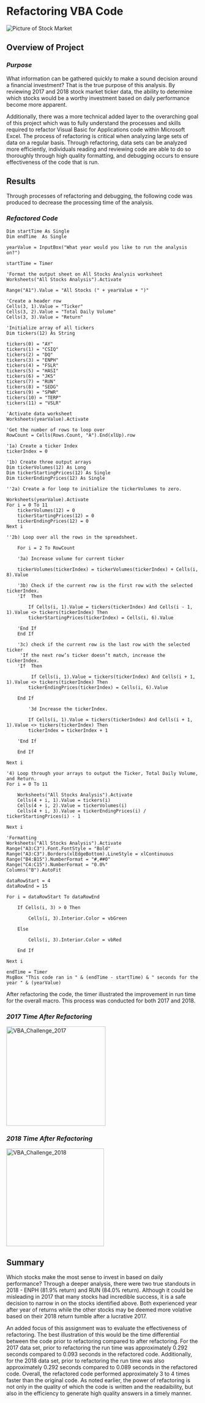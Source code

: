# Refactoring VBA Code

![Picture of Stock Market](https://mediacloud.kiplinger.com/image/private/s--x2_BoIgn--/v1604352227/Investing/stock-market-today-110220.jpg)

## **Overview of Project**

###  *Purpose* 

What information can be gathered quickly to make a sound decision around a financial investment? That is the true purpose of this analysis. By reviewing 2017 and 2018 stock market ticker data, the ability to determine which stocks would be a worthy investment based on daily performance become more apparent.

Additionally, there was a more technical added layer to the overarching goal of this project which was to fully understand the processes and skills required to refactor Visual Basic for Applications code within Microsoft Excel. The process of refactoring is critical when analyzing large sets of data on a regular basis. Through refactoring, data sets can be analyzed more efficiently, individuals reading and reviewing code are able to do so thoroughly through high quality formatting, and debugging occurs to ensure effectiveness of the code that is run.

## **Results**

Through processes of refactoring and debugging, the following code was produced to decrease the processing time of the analysis. 

### *Refactored Code* ###

    Dim startTime As Single
    Dim endTime  As Single

    yearValue = InputBox("What year would you like to run the analysis on?")

    startTime = Timer
    
    'Format the output sheet on All Stocks Analysis worksheet
    Worksheets("All Stocks Analysis").Activate
    
    Range("A1").Value = "All Stocks (" + yearValue + ")"
    
    'Create a header row
    Cells(3, 1).Value = "Ticker"
    Cells(3, 2).Value = "Total Daily Volume"
    Cells(3, 3).Value = "Return"

    'Initialize array of all tickers
    Dim tickers(12) As String
    
    tickers(0) = "AY"
    tickers(1) = "CSIQ"
    tickers(2) = "DQ"
    tickers(3) = "ENPH"
    tickers(4) = "FSLR"
    tickers(5) = "HASI"
    tickers(6) = "JKS"
    tickers(7) = "RUN"
    tickers(8) = "SEDG"
    tickers(9) = "SPWR"
    tickers(10) = "TERP"
    tickers(11) = "VSLR"
    
    'Activate data worksheet
    Worksheets(yearValue).Activate
    
    'Get the number of rows to loop over
    RowCount = Cells(Rows.Count, "A").End(xlUp).row
    
    '1a) Create a ticker Index
    tickerIndex = 0

    '1b) Create three output arrays
    Dim tickerVolumes(12) As Long
    Dim tickerStartingPrices(12) As Single
    Dim tickerEndingPrices(12) As Single
    
    ''2a) Create a for loop to initialize the tickerVolumes to zero.
    
    Worksheets(yearValue).Activate
    For i = 0 To 11
        tickerVolumes(12) = 0
        tickerStartingPrices(12) = 0
        tickerEndingPrices(12) = 0
    Next i
        
    ''2b) Loop over all the rows in the spreadsheet.
    
        For i = 2 To RowCount
    
        '3a) Increase volume for current ticker
        
        tickerVolumes(tickerIndex) = tickerVolumes(tickerIndex) + Cells(i, 8).Value
        
        '3b) Check if the current row is the first row with the selected tickerIndex.
        'If  Then
            
            If Cells(i, 1).Value = tickers(tickerIndex) And Cells(i - 1, 1).Value <> tickers(tickerIndex) Then
            tickerStartingPrices(tickerIndex) = Cells(i, 6).Value
            
        'End If
        End If
        
        '3c) check if the current row is the last row with the selected ticker
         'If the next row’s ticker doesn’t match, increase the tickerIndex.
        'If  Then
            
             If Cells(i, 1).Value = tickers(tickerIndex) And Cells(i + 1, 1).Value <> tickers(tickerIndex) Then
            tickerEndingPrices(tickerIndex) = Cells(i, 6).Value
        
        End If
        
            '3d Increase the tickerIndex.
            
            If Cells(i, 1).Value = tickers(tickerIndex) And Cells(i + 1, 1).Value <> tickers(tickerIndex) Then
            tickerIndex = tickerIndex + 1
            
        'End If
        
        End If
    
    Next i
    
    '4) Loop through your arrays to output the Ticker, Total Daily Volume, and Return.
    For i = 0 To 11
        
        Worksheets("All Stocks Analysis").Activate
        Cells(4 + i, 1).Value = tickers(i)
        Cells(4 + i, 2).Value = tickerVolumes(i)
        Cells(4 + i, 3).Value = tickerEndingPrices(i) / tickerStartingPrices(i) - 1
        
    Next i
    
    'Formatting
    Worksheets("All Stocks Analysis").Activate
    Range("A3:C3").Font.FontStyle = "Bold"
    Range("A3:C3").Borders(xlEdgeBottom).LineStyle = xlContinuous
    Range("B4:B15").NumberFormat = "#,##0"
    Range("C4:C15").NumberFormat = "0.0%"
    Columns("B").AutoFit

    dataRowStart = 4
    dataRowEnd = 15

    For i = dataRowStart To dataRowEnd
        
        If Cells(i, 3) > 0 Then
            
            Cells(i, 3).Interior.Color = vbGreen
            
        Else
        
            Cells(i, 3).Interior.Color = vbRed
            
        End If
        
    Next i
 
    endTime = Timer
    MsgBox "This code ran in " & (endTime - startTime) & " seconds for the year " & (yearValue)

After refactoring the code, the timer illustrated the improvement in run time for the overall macro. This process was conducted for both 2017 and 2018.

### *2017 Time After Refactoring* ###

<img width="259" alt="VBA_Challenge_2017" src="https://user-images.githubusercontent.com/87885677/133898485-579e4d44-8dd6-4654-bef7-9183428333db.png">

### *2018 Time After Refactoring* ###

<img width="255" alt="VBA_Challenge_2018" src="https://user-images.githubusercontent.com/87885677/133898513-6ea25b08-4d0a-41cb-832d-f9998d68295e.png">

## **Summary**
Which stocks make the most sense to invest in based on daily performance? Through a deeper analysis, there were two true standouts in 2018 - ENPH (81.9% return) and RUN (84.0% return). Although it could be misleading in 2017 that many stocks had incredible success, it is a safe decision to narrow in on the stocks identified above. Both experienced year after year of returns while the other stocks may be deemed more volative based on their 2018 return tumble after a lucrative 2017.

An added focus of this assignment was to evaluate the effectiveness of refactoring. The best illustration of this would be the time differential between the code prior to refactoring compared to after refactoring. For the 2017 data set, prior to refactoring the run time was approximately 0.292 seconds compared to 0.093 seconds in the refactored code. Additionally, for the 2018 data set, prior to refactoring the run time was also approximately 0.292 seconds compared to 0.089 seconds in the refactored code. Overall, the refactored code performed approximately 3 to 4 times faster than the original code. As noted earlier, the power of refactoring is not only in the quality of which the code is written and the readaibility, but also in the efficiency to generate high quality answers in a timely manner.

